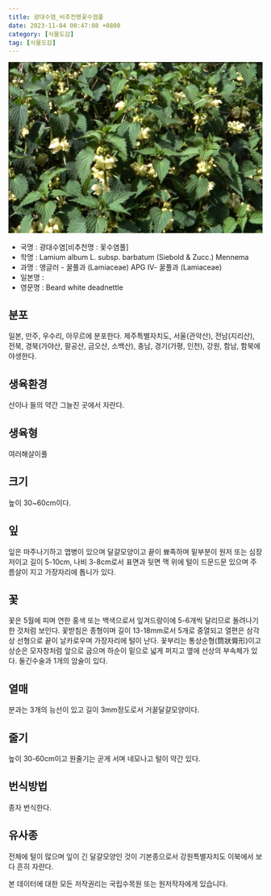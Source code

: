 ```yaml
---
title: 광대수염_비추천명꽃수염풀
date: 2023-11-04 00:47:08 +0800
category: [식물도감]
tag: [식물도감]
---
```




![광대수염[비추천명 : 꽃수염풀]](/assets/img/fileUpload/plants/basic/Labiatae/Lamium/18256/1_th2.JPG)
- 국명 : 광대수염[비추천명 : 꽃수염풀]
- 학명 : Lamium album L. subsp. barbatum (Siebold & Zucc.) Mennema
- 과명 : 앵글러 - 꿀풀과 (Lamiaceae) APG Ⅳ- 꿀풀과 (Lamiaceae)
- 일본명 : 
- 영문명 : Beard white deadnettle


## 분포
일본, 만주, 우수리, 아무르에 분포한다.
제주특별자치도, 서울(관악산), 전남(지리산), 전북, 경북(가야산, 팔공산, 금오산, 소백산), 충남, 경기(가평, 인천), 강원, 함남, 함북에 야생한다.
## 생육환경
산이나 들의 약간 그늘진 곳에서 자란다.
## 생육형
여러해살이풀
## 크기
높이 30~60cm이다.
## 잎
잎은 마주나기하고 엽병이 있으며 달걀모양이고 끝이 뾰족하며 밑부분이 원저 또는 심장저이고 길이 5-10cm, 나비 3-8cm로서 표면과 뒷면 맥 위에 털이 드문드문 있으며 주름살이 지고 가장자리에 톱니가 있다.
## 꽃
꽃은 5월에 피며 연한 홍색 또는 백색으로서 잎겨드랑이에 5-6개씩 달리므로 돌려나기한 것처럼 보인다. 꽃받침은 종형이며 길이 13-18mm로서 5개로 중열되고 열편은 삼각상 선형으로 끝이 날카로우며 가장자리에 털이 난다. 꽃부리는 통상순형(筒狀脣形)이고 상순은 모자창처럼 앞으로 굽으며 하순이 밑으로 넓게 퍼지고 옆에 선상의 부속체가 있다. 둘긴수술과 1개의 암술이 있다.
## 열매
분과는 3개의 능선이 있고 길이 3mm정도로서 거꿀달걀모양이다.
## 줄기
높이 30-60cm이고 원줄기는 곧게 서며 네모나고 털이 약간 있다.
## 번식방법
종자 번식한다.
## 유사종
전체에 털이 많으며 잎이 긴 달걀모양인 것이 기본종으로서 강원특별자치도 이북에서 보다 흔히 자란다.






본 데이터에 대한 모든 저작권리는 국립수목원 또는 원저작자에게 있습니다.

